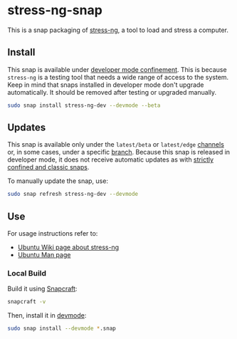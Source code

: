 # stress-ng-snap

This is a snap packaging of [stress-ng](https://github.com/ColinIanKing/stress-ng), a tool to load and stress a computer.

## Install

This snap is available under [developer mode confinement](https://snapcraft.io/docs/install-modes#heading--devmode).
This is because `stress-ng` is a testing tool that needs a wide range of access to the system. 
Keep in mind that snaps installed in developer mode don't upgrade automatically.
It should be removed after testing or upgraded manually.

```bash
sudo snap install stress-ng-dev --devmode --beta
```

## Updates

This snap is available only under the `latest/beta` or `latest/edge` [channels](https://snapcraft.io/docs/channels) or, in some cases, under a specific [branch](https://snapcraft.io/docs/channels#heading--branches).
Because this snap is released in developer mode, it does not receive automatic updates as with [strictly confined and classic snaps](https://snapcraft.io/docs/snap-confinement).

To manually update the snap, use:

```bash
sudo snap refresh stress-ng-dev --devmode
```

## Use

For usage instructions refer to:

- [Ubuntu Wiki page about stress-ng](https://wiki.ubuntu.com/Kernel/Reference/stress-ng)
- [Ubuntu Man page](https://manpages.ubuntu.com/manpages/noble/man1/stress-ng.1.html)


### Local Build

Build it using [Snapcraft](https://snapcraft.io/snapcraft):

```bash
snapcraft -v
```

Then, install it in [devmode](https://snapcraft.io/docs/install-modes#heading--devmode):

```bash
sudo snap install --devmode *.snap
```
